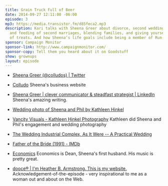 ```yaml
---
title: Grain Truck Full of Beer
date: 2014-09-27 12:11:00 -06:00
episode: 3
mp3: https://media.transistor.fm/d85feca2.mp3
description: Kari talks with Sheena Greer about divorce, second weddings, the care
  and feeding of second marriages, blending families, and giving yourself gifts instead
  of treats. And how Sheena’s life goals include being a member of Run-DMC.
sponsor: Campaign Monitor
sponsor-link: http://www.campaignmonitor.com/
sponsor-copy: Tell them you heard about it on Goodstuff
show: grownups
layout: episode
---
```


* [Sheena Greer (@colludos) | Twitter](https://twitter.com/colludos)

* [Colludo](http://colludo.ca/)
Sheena's business website

* [Sheena Greer | clever communicator & steadfast strategist | LinkedIn](http://www.linkedin.com/today/author/170748221-Sheena-Greer)
Sheena's amazing writing.

* [Wedding photo of Sheena and Phil by Kathleen Hinkel](https://twitter.com/colludos/status/514148433217585152)

* [Vancity Visuals - Kathleen Hinkel Photography](http://www.kathleenhinkelphotography.com/portfolio.html?folio=portfolios)
Kathleen did Sheena and Phil's engagement and wedding photography

* [The Wedding Industrial Complex, As It Were -- A Practical Wedding](http://apracticalwedding.com/2009/04/wedding-industrial-complex-as-it-were/)

* [Father of the Bride (1991) - IMDb](http://www.imdb.com/title/tt0101862/)

* [Economics](http://economics.bandcamp.com/)
Economics is Dean, Sheena's first husband. His music is pretty great.

* [dooce® | I'm Heather B. Armstrong. This is my website.](http://dooce.com/)
Acknowledgement-of-the-episode - very inspirational to me as a woman out and about on the Web.
